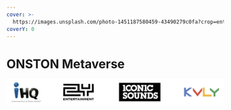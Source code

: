 ```yaml
---
cover: >-
  https://images.unsplash.com/photo-1451187580459-43490279c0fa?crop=entropy&cs=srgb&fm=jpg&ixid=MnwxOTcwMjR8MHwxfHNlYXJjaHwyfHx3b3JsZHxlbnwwfHx8fDE2MzkyNDk4MDA&ixlib=rb-1.2.1&q=85
coverY: 0
---
```


# ONSTON Metaverse

![The ONSTON Metaverse ](<../.gitbook/assets/image (5).png>)
